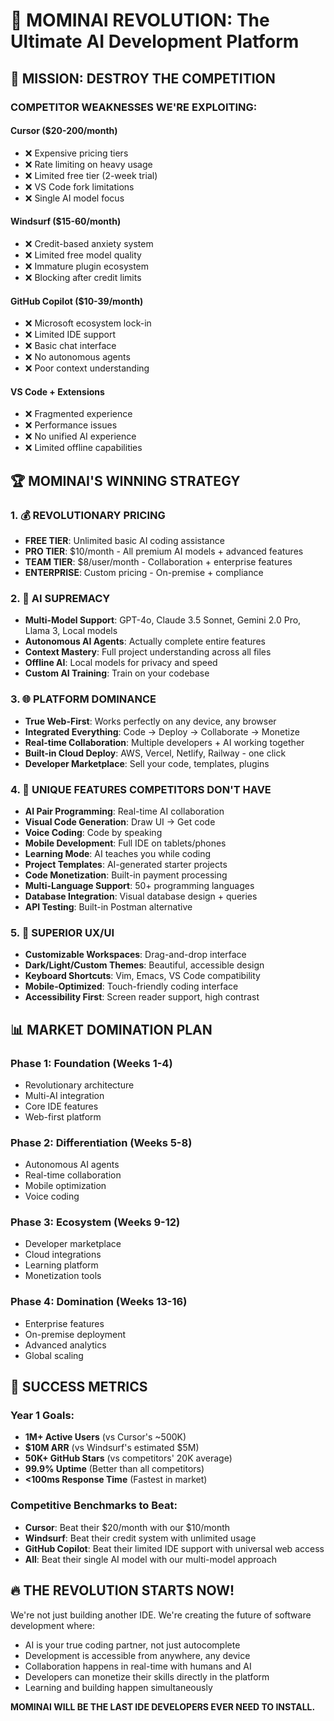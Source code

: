 # 🚀 MOMINAI REVOLUTION: The Ultimate AI Development Platform

## 🎯 MISSION: DESTROY THE COMPETITION

### COMPETITOR WEAKNESSES WE'RE EXPLOITING:

#### Cursor ($20-200/month)
- ❌ Expensive pricing tiers
- ❌ Rate limiting on heavy usage  
- ❌ Limited free tier (2-week trial)
- ❌ VS Code fork limitations
- ❌ Single AI model focus

#### Windsurf ($15-60/month)
- ❌ Credit-based anxiety system
- ❌ Limited free model quality
- ❌ Immature plugin ecosystem
- ❌ Blocking after credit limits

#### GitHub Copilot ($10-39/month)
- ❌ Microsoft ecosystem lock-in
- ❌ Limited IDE support
- ❌ Basic chat interface
- ❌ No autonomous agents
- ❌ Poor context understanding

#### VS Code + Extensions
- ❌ Fragmented experience
- ❌ Performance issues
- ❌ No unified AI experience
- ❌ Limited offline capabilities

## 🏆 MOMINAI'S WINNING STRATEGY

### 1. 💰 REVOLUTIONARY PRICING
- **FREE TIER**: Unlimited basic AI coding assistance
- **PRO TIER**: $10/month - All premium AI models + advanced features
- **TEAM TIER**: $8/user/month - Collaboration + enterprise features
- **ENTERPRISE**: Custom pricing - On-premise + compliance

### 2. 🤖 AI SUPREMACY
- **Multi-Model Support**: GPT-4o, Claude 3.5 Sonnet, Gemini 2.0 Pro, Llama 3, Local models
- **Autonomous AI Agents**: Actually complete entire features
- **Context Mastery**: Full project understanding across all files
- **Offline AI**: Local models for privacy and speed
- **Custom AI Training**: Train on your codebase

### 3. 🌐 PLATFORM DOMINANCE
- **True Web-First**: Works perfectly on any device, any browser
- **Integrated Everything**: Code → Deploy → Collaborate → Monetize
- **Real-time Collaboration**: Multiple developers + AI working together
- **Built-in Cloud Deploy**: AWS, Vercel, Netlify, Railway - one click
- **Developer Marketplace**: Sell your code, templates, plugins

### 4. 🚀 UNIQUE FEATURES COMPETITORS DON'T HAVE
- **AI Pair Programming**: Real-time AI collaboration
- **Visual Code Generation**: Draw UI → Get code
- **Voice Coding**: Code by speaking
- **Mobile Development**: Full IDE on tablets/phones
- **Learning Mode**: AI teaches you while coding
- **Project Templates**: AI-generated starter projects
- **Code Monetization**: Built-in payment processing
- **Multi-Language Support**: 50+ programming languages
- **Database Integration**: Visual database design + queries
- **API Testing**: Built-in Postman alternative

### 5. 🎨 SUPERIOR UX/UI
- **Customizable Workspaces**: Drag-and-drop interface
- **Dark/Light/Custom Themes**: Beautiful, accessible design
- **Keyboard Shortcuts**: Vim, Emacs, VS Code compatibility
- **Mobile-Optimized**: Touch-friendly coding interface
- **Accessibility First**: Screen reader support, high contrast

## 📊 MARKET DOMINATION PLAN

### Phase 1: Foundation (Weeks 1-4)
- Revolutionary architecture
- Multi-AI integration
- Core IDE features
- Web-first platform

### Phase 2: Differentiation (Weeks 5-8)
- Autonomous AI agents
- Real-time collaboration
- Mobile optimization
- Voice coding

### Phase 3: Ecosystem (Weeks 9-12)
- Developer marketplace
- Cloud integrations
- Learning platform
- Monetization tools

### Phase 4: Domination (Weeks 13-16)
- Enterprise features
- On-premise deployment
- Advanced analytics
- Global scaling

## 🎯 SUCCESS METRICS

### Year 1 Goals:
- **1M+ Active Users** (vs Cursor's ~500K)
- **$10M ARR** (vs Windsurf's estimated $5M)
- **50K+ GitHub Stars** (vs competitors' 20K average)
- **99.9% Uptime** (Better than all competitors)
- **<100ms Response Time** (Fastest in market)

### Competitive Benchmarks to Beat:
- **Cursor**: Beat their $20/month with our $10/month
- **Windsurf**: Beat their credit system with unlimited usage
- **GitHub Copilot**: Beat their limited IDE support with universal web access
- **All**: Beat their single AI model with our multi-model approach

## 🔥 THE REVOLUTION STARTS NOW!

We're not just building another IDE. We're creating the future of software development where:
- AI is your true coding partner, not just autocomplete
- Development is accessible from anywhere, any device
- Collaboration happens in real-time with humans and AI
- Developers can monetize their skills directly in the platform
- Learning and building happen simultaneously

**MOMINAI WILL BE THE LAST IDE DEVELOPERS EVER NEED TO INSTALL.**